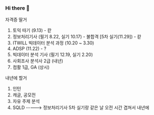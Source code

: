 ### Hi there 👋
자격증 딸거
1. 토익 따기 (9.13) - 칻
2. 정보처리기사 (필기 8.22, 실기 10.17) - 불합격 [5차 실기(11.29]) - 칻
3. ITWILL 빅데이터 분석 과정 (10.20 ~ 3.30)
4. ADSP (11.22) - ?
5. 빅데이터 분석 기사 (필기 12.19, 실기 2.20)
6. 사회조사 분석사 2급 (내년)
7. 컴활 1급, GA (상시)

내년에 할거
1. 인턴
2. 캐글, 공모전
3. 자유 주제 분석
4. SQLD -----> 정보처리기사 5차 실기랑 같은 날 오전 시간 겹쳐서 내년에

<!--
**UknowYunmo/UknowYunmo** is a ✨ _special_ ✨ repository because its `README.md` (this file) appears on your GitHub profile.

Here are some ideas to get you started:

- 🔭 I’m currently working on ...
- 🌱 I’m currently learning ...
- 👯 I’m looking to collaborate on ...
- 🤔 I’m looking for help with ...
- 💬 Ask me about ...
- 📫 How to reach me: ...
- 😄 Pronouns: ...
- ⚡ Fun fact: ...
-->
